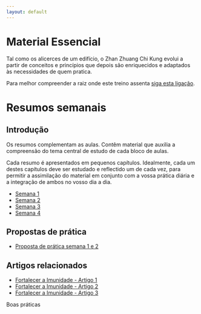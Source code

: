 ```yaml
---
layout: default
---
```

# Material Essencial 

Tal como os alicerces de um edifício, o Zhan Zhuang Chi Kung evolui a partir de conceitos e princípios que depois são enriquecidos e adaptados às necessidades de quem pratica.

Para melhor compreender a raiz onde este treino assenta [siga esta ligação](/essencial.html). 

# Resumos semanais

## Introdução

Os resumos complementam as aulas. Contêm material que auxilia a compreensão do tema central de estudo de cada bloco de aulas. 

Cada resumo é apresentados em pequenos capítulos. Idealmente, cada um destes capítulos deve ser estudado e reflectido um de cada vez, para permitir a assimilação do material em conjunto com a vossa prática diária e a integração de ambos no vosso dia a dia. 

+ [Semana 1](/aulas/abr2015/semana1.html) 
+ [Semana 2](/aulas/abr2015/semana2.html)
+ [Semana 3](/aulas/abr2015/semana3.html)
+ [Semana 4](/aulas/abr2015/semana4.html)

## Propostas de prática

+ [Proposta de prática semana 1 e 2](/aulas/abr2015/proposta1-2.html)

## Artigos relacionados 

+  [Fortalecer a Imunidade - Artigo 1](http://lourencoazevedo.com/2015/03/19/imunidade1.html)
+  [Fortalecer a Imunidade - Artigo 2](http://lourencoazevedo.com/2015/03/25/imunidade2.html)
+  [Fortalecer a Imunidade - Artigo 3](http://lourencoazevedo.com/2015/04/10/imunidade3.html)

Boas práticas
